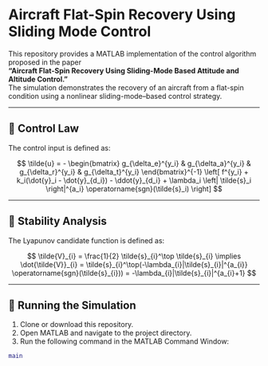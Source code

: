 # Aircraft Flat-Spin Recovery Using Sliding Mode Control

This repository provides a MATLAB implementation of the control algorithm proposed in the paper  
**“Aircraft Flat-Spin Recovery Using Sliding-Mode Based Attitude and Altitude Control.”**  
The simulation demonstrates the recovery of an aircraft from a flat-spin condition using a nonlinear sliding-mode–based control strategy.

---

## 🧩 Control Law

The control input is defined as:

$$
\tilde{u} = -
\begin{bmatrix}  
	g_{\delta_e}^{y_i} & g_{\delta_a}^{y_i} & g_{\delta_r}^{y_i} & g_{\delta_t}^{y_i}  
\end{bmatrix}^{-1}
\left[
f^{y_i} + k_i(\dot{y}_i - \dot{y}_{d_i}) - \ddot{y}_{d_i} + \lambda_i \left| \tilde{s}_i \right|^{a_i} \operatorname{sgn}(\tilde{s}_i)
\right]
$$

---

## 📘 Stability Analysis

The Lyapunov candidate function is defined as:

$$
\tilde{V}_{i} = \frac{1}{2} \tilde{s}_{i}^\top \tilde{s}_{i}
\implies
\dot{\tilde{V}}_{i} = \tilde{s}_{i}^\top(-\lambda_{i}|\tilde{s}_{i}|^{a_{i}} \operatorname{sgn}(\tilde{s}_{i}))
= -\lambda_{i}|\tilde{s}_{i}|^{a_{i}+1}
$$

---

## 🚀 Running the Simulation

1. Clone or download this repository.  
2. Open MATLAB and navigate to the project directory.  
3. Run the following command in the MATLAB Command Window:

```matlab
main
